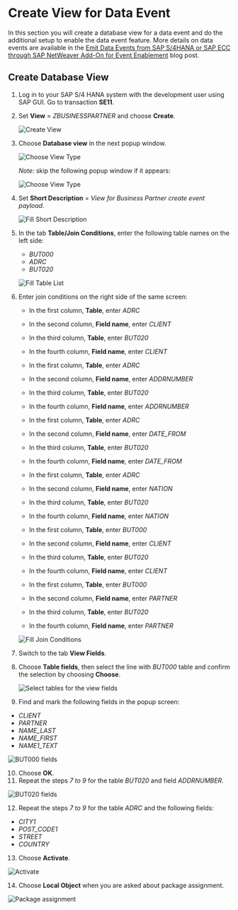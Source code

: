 #   Create View for Data Event

In this section you will create a database view for a data event and do the additional setup to enable the data event feature. More details on data events are available in the [Emit Data Events from SAP S/4HANA or SAP ECC through SAP NetWeaver Add-On for Event Enablement](https://blogs.sap.com/2021/08/13/emit-data-events-from-sap-s-4hana-or-sap-ecc-through-sap-netweaver-add-on-for-event-enablement/) blog post.

## Create Database View

1. Log in to your SAP S/4 HANA system with the development user using SAP GUI. Go to transaction **SE11**.
2. Set **View** = *ZBUSINESSPARTNER* and choose **Create**.

   ![Create View](./images/dataevent-01.png)

3. Choose **Database view** in the next popup window.

   ![Choose View Type](./images/dataevent-01a.png)

   *Note:* skip the following popup window if it appears:

   ![Choose View Type](./images/dataevent-01b.png)

4. Set **Short Description** = *View for Business Partner create event payload*.

   ![Fill Short Description](./images/dataevent-02.png)

5. In the tab **Table/Join Conditions**, enter the following table names on the left side:
   * *BUT000*
   * *ADRC*
   * *BUT020*

   ![Fill Table List](./images/dataevent-03.png)

6. Enter join conditions on the right side of the same screen:
   - In the first column, **Table**, enter *ADRC*
   - In the second column, **Field name**, enter *CLIENT*
   - In the third column, **Table**, enter *BUT020*
   - In the fourth column, **Field name**, enter *CLIENT*

   - In the first column, **Table**, enter *ADRC*
   - In the second column, **Field name**, enter *ADDRNUMBER*
   - In the third column, **Table**, enter *BUT020*
   - In the fourth column, **Field name**, enter *ADDRNUMBER*

   - In the first column, **Table**, enter *ADRC*
   - In the second column, **Field name**, enter *DATE_FROM*
   - In the third column, **Table**, enter *BUT020*
   - In the fourth column, **Field name**, enter *DATE_FROM*

   - In the first column, **Table**, enter *ADRC*
   - In the second column, **Field name**, enter *NATION*
   - In the third column, **Table**, enter *BUT020*
   - In the fourth column, **Field name**, enter *NATION*

   - In the first column, **Table**, enter *BUT000*
   - In the second column, **Field name**, enter *CLIENT*
   - In the third column, **Table**, enter *BUT020*
   - In the fourth column, **Field name**, enter *CLIENT*

   - In the first column, **Table**, enter *BUT000*
   - In the second column, **Field name**, enter *PARTNER*
   - In the third column, **Table**, enter *BUT020*
   - In the fourth column, **Field name**, enter *PARTNER*

   ![Fill Join Conditions](./images/dataevent-04.png)

7. Switch to the tab **View Fields**.
8. Choose **Table fields**, then select the line with *BUT000* table and confirm the selection by choosing **Choose**.

   ![Select tables for the view fields](./images/dataevent-05.png)

9.  Find and mark the following fields in the popup screen:
   - *CLIENT*
   - *PARTNER*
   - *NAME_LAST*
   - *NAME_FIRST*
   - *NAME1_TEXT*

   ![BUT000 fields](./images/dataevent-06.png)

10. Choose **OK**.
11. Repeat the steps *7 to 9* for the table *BUT020* and field *ADDRNUMBER*.

   ![BUT020 fields](./images/dataevent-07.png)

12. Repeat the steps *7 to 9* for the table *ADRC* and the following fields:
   - *CITY1*
   - *POST_CODE1*
   - *STREET*
   - *COUNTRY*

13. Choose **Activate**.

   ![Activate](./images/dataevent-08.png)

14. Choose **Local Object** when you are asked about package assignment.

   ![Package assignment](./images/dataevent-09.png)
